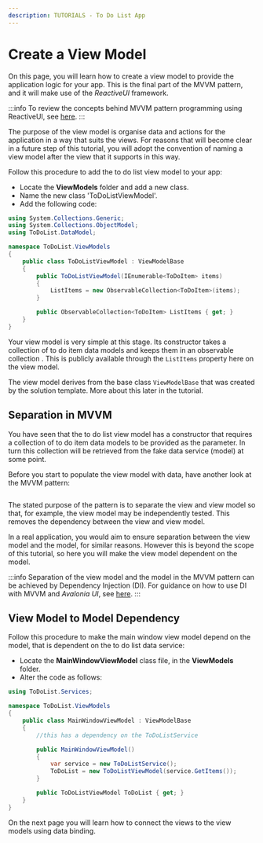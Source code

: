 ```yaml
---
description: TUTORIALS - To Do List App
---
```


# Create a View Model

On this page, you will learn how to create a view model to provide the application logic for your app. This is the final part of the MVVM pattern, and it will make use of the _ReactiveUI_ framework.

:::info
To review the concepts behind MVVM pattern programming using ReactiveUI, see [here](../../concepts/reactiveui/).
:::

The purpose of the view model is organise data and actions for the application in a way that suits the views. For reasons that will become clear in a future step of this tutorial, you will adopt the convention of naming a view model after the view that it supports in this way.

&#x20;Follow this procedure to add the to do list view model to your app:

- Locate the **ViewModels** folder and add a new class.
- Name the new class 'ToDoListViewModel'.
- Add the following code:

```csharp
using System.Collections.Generic;
using System.Collections.ObjectModel;
using ToDoList.DataModel;

namespace ToDoList.ViewModels
{
    public class ToDoListViewModel : ViewModelBase
    {
        public ToDoListViewModel(IEnumerable<ToDoItem> items)
        {
            ListItems = new ObservableCollection<ToDoItem>(items);
        }

        public ObservableCollection<ToDoItem> ListItems { get; }
    }
}
```

Your view model is very simple at this stage. Its constructor takes a collection of to do item data models and keeps them in an observable collection . This is publicly available through the `ListItems` property here on the view model.

The view model derives from the base class  `ViewModelBase` that was created by the solution template. More about this later in the tutorial.&#x20;

## Separation in MVVM

You have seen that the to do list view model has a constructor that requires a collection of to do item data models to be provided as the parameter.  In turn this collection will be retrieved from the fake data service (model) at some point.&#x20;

Before you start to populate the view model with data, have another look at the MVVM pattern:

<div style={{textAlign: 'center'}}>
  <img src="/img/gitbook-import/assets/image (3) (1) (2).png" alt=""/>
</div>

The stated purpose of the pattern is to separate the view and view model so that, for example, the view model may be independently tested. This removes the dependency between the view and view model.

In a real application, you would aim to ensure separation between the view model and the model, for similar reasons. However this is beyond the scope of this tutorial, so here you will make the view model dependent on the model.&#x20;

:::info
Separation of the view model and the model in the MVVM pattern can be achieved by Dependency Injection (DI). For guidance on how to use DI with MVVM and _Avalonia UI_, see [here](../../guides/implementation-guides/how-to-implement-dependency-injection.md).
:::

## View Model to Model Dependency

Follow this procedure to make the main window view model depend on the model, that is dependent on the to do list data service:

- Locate the **MainWindowViewModel** class file, in the **ViewModels** folder.&#x20;
- Alter the code as follows:

```csharp
using ToDoList.Services;

namespace ToDoList.ViewModels
{
    public class MainWindowViewModel : ViewModelBase
    {
        //this has a dependency on the ToDoListService

        public MainWindowViewModel()
        {
            var service = new ToDoListService();
            ToDoList = new ToDoListViewModel(service.GetItems());
        }

        public ToDoListViewModel ToDoList { get; }
    }
}
```

On the next page you will learn how to connect the views to the view models using data binding.
